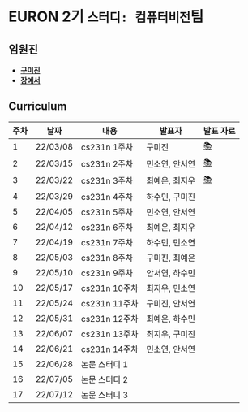 # EURON 2기 `스터디: 컴퓨터비전`팀

## 임원진
- **[구미진](https://github.com/mijinkoo)**
- **[장예서](https://github.com/yesyeseo)**


## Curriculum

| 주차 | 날짜 | 내용 | 발표자 | 발표 자료|
|---|---|---|---|---|
|1|22/03/08|cs231n 1주차|구미진|[📚](CV_week1.pdf)|
|2|22/03/15|cs231n 2주차|민소연, 안서연|[📚](CV_week2.pdf)|
|3|22/03/22|cs231n 3주차|최예은, 최지우|[📚](CV_week3.pdf)|
|4|22/03/29|cs231n 4주차|하수민, 구미진||
|5|22/04/05|cs231n 5주차|민소연, 안서연||
|6|22/04/12|cs231n 6주차|최예은, 최지우||
|7|22/04/19|cs231n 7주차|하수민, 민소연||
|8|22/05/03|cs231n 8주차|구미진, 최예은||
|9|22/05/10|cs231n 9주차|안서연, 하수민||
|10|22/05/17|cs231n 10주차|최지우, 민소연||
|11|22/05/24|cs231n 11주차|구미진, 안서연||
|12|22/05/31|cs231n 12주차|최예은, 하수민||
|13|22/06/07|cs231n 13주차|최지우, 구미진||
|14|22/06/21|cs231n 14주차|민소연, 안서연||
|15|22/06/28|논문 스터디 1| | |
|16|22/07/05|논문 스터디 2| | |
|17|22/07/12|논문 스터디 3| | |
